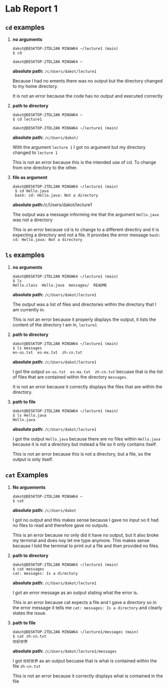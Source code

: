 # Lab Report 1
## `cd` examples
1. **no arguments**
   ```
   dakot@DESKTOP-2TDL2AN MINGW64 ~/lecture1 (main)
   $ cd

   dakot@DESKTOP-2TDL2AN MINGW64 ~
   ```
   **absolute path:** `/c/Users/dakot/lecture1`

   Because I had no ements there was no output but the directory changed to my home directory.

   It is not an error because the code has no output and executed correctly

2. **path to directory**
   ```
   dakot@DESKTOP-2TDL2AN MINGW64 ~
   $ cd lecture1

   dakot@DESKTOP-2TDL2AN MINGW64 ~/lecture1 (main)
   ```
   **absolute path:** `/c/Users/dakot/`

   With the argument `lecture 1` I got no argument but my directory changed to `lecture 1`

   This is not an error because this is the intended use of cd. To change from one directory to the other.

3. **file as argument**
   ```
   dakot@DESKTOP-2TDL2AN MINGW64 ~/lecture1 (main)
    $ cd Hello.java
    bash: cd: Hello.java: Not a directory
    ```
   **absolute path:**/c/Users/dakot/lecture1

   The output was a message informing me that the argument `Hello.java` was not a directory

   This is an error because cd is to change to a different directiry and it is expecting a directory and not a file. It provides the error message `bash: cd: Hello.java: Not a directory`

## `ls` examples
1. **no arguments**
   ```
   dakot@DESKTOP-2TDL2AN MINGW64 ~/lecture1 (main)
   $ ls
   Hello.class  Hello.java  messages/  README
   ```
   **absolute path:** `/c/Users/dakot/lecture1`

   The output was a list of files and directories within the directory that I am currently in. 

   This is not an error because it properly displays the output, it lists the content of the directory I am in, `lecture1`

2. **path to directory**
   ```
   dakot@DESKTOP-2TDL2AN MINGW64 ~/lecture1 (main)
   $ ls messages
   en-us.txt  es-mx.txt  zh-cn.txt
   ```
   **absolute path:** `/c/Users/dakot/lecture1`
   
   I got the output `en-us.txt  es-mx.txt  zh-cn.txt` becuase that is the list of files that are contained within the directory `messages`.

   It is not an error because it correctly displays the files that are within the directory. 
3. **path to file**
   ```
   dakot@DESKTOP-2TDL2AN MINGW64 ~/lecture1 (main)
   $ ls Hello.java
   Hello.java
   ```
   **absolute path:** `/c/Users/dakot/lecture1`

   I got the output `Hello.java` because there are no files within `Hello.java` because it is not a directory but instead a file so it only contains itself.

   This is not an error because this is not a directory, but a file, so the output is only itself.

## `cat` Examples
1. **No arguements**
   ```
   dakot@DESKTOP-2TDL2AN MINGW64 ~
   $ cat

   ```
   **absolute path:** `/c/Users/dakot`

   I got no output and this makes sense because I gave no input so it had no files to read and therefore gave no outputs.

   This is an error because no only did it have no output, but it also broke my terminal and does noy let me type anymore. This makes sense because I told the terminal to print out a file and then provided no files.

2. **path to directory**
   ```
   dakot@DESKTOP-2TDL2AN MINGW64 ~/lecture1 (main)
   $ cat messages
   cat: messages: Is a directory
   ```
   **absolute path:** `/c/Users/dakot/lecture1`

   I got an error message as an output stating what the error is.
   
   This is an error because cat expects a file and I gave a directory so in the error message it tells me `cat: messages: Is a directory` and clearly states the issue.

3. **path to file**
   ```
   dakot@DESKTOP-2TDL2AN MINGW64 ~/lecture1/messages (main)
   $ cat zh-cn.txt
   你好世界
   ```
   **absolute path:** `/c/Users/dakot/lecture1/messages`

   I got `你好世界` as an output becuase that is what is contained within the file `zh-cn.txt`

   This is not an error because it correctly displays what is contained in the file
